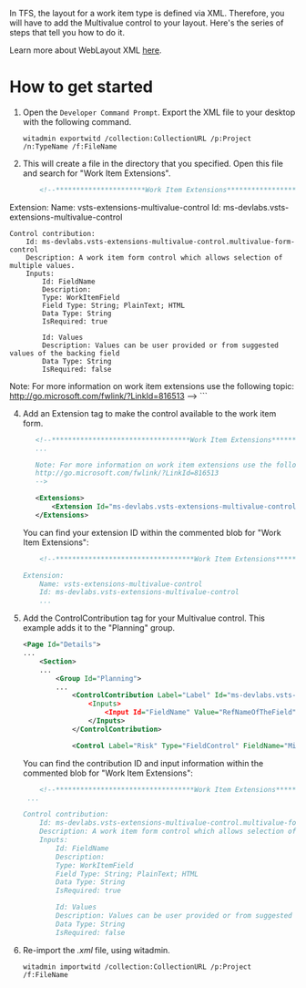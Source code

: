 In TFS, the layout for a work item type is defined via XML. Therefore, you will have to add the Multivalue control to your layout. Here's the series of steps that tell you how to do it.
 
Learn more about WebLayout XML [here](https://www.visualstudio.com/docs/work/reference/weblayout-xml-elements).

# How to get started
1.  Open the `Developer Command Prompt`.  Export the XML file to your desktop with the following command.
    ```
    witadmin exportwitd /collection:CollectionURL /p:Project /n:TypeName /f:FileName
    ```

2. This will create a file in the directory that you specified.  Open this file and search for "Work Item Extensions".

    ```xml
        <!--**********************Work Item Extensions**********************

Extension:
	Name: vsts-extensions-multivalue-control
	Id: ms-devlabs.vsts-extensions-multivalue-control

	Control contribution:
		Id: ms-devlabs.vsts-extensions-multivalue-control.multivalue-form-control
		Description: A work item form control which allows selection of multiple values.
		Inputs:
			Id: FieldName
			Description: 
			Type: WorkItemField
			Field Type: String; PlainText; HTML
			Data Type: String
			IsRequired: true

			Id: Values
			Description: Values can be user provided or from suggested values of the backing field
			Data Type: String
			IsRequired: false


Note: For more information on work item extensions use the following topic:
http://go.microsoft.com/fwlink/?LinkId=816513
-->
    ```

4. Add an Extension tag to make the control available to the work item form. 

     ```xml
        <!--**********************************Work Item Extensions***************************
        ...

        Note: For more information on work item extensions use the following topic:
        http://go.microsoft.com/fwlink/?LinkId=816513
        -->

        <Extensions>
            <Extension Id="ms-devlabs.vsts-extensions-multivalue-control" />
        </Extensions>
     ```

    You can find your extension ID within the commented blob for "Work Item Extensions": 

    ```XML
        <!--**********************************Work Item Extensions***************************

    Extension:
        Name: vsts-extensions-multivalue-control
        Id: ms-devlabs.vsts-extensions-multivalue-control
        ...
    ```

5. Add the ControlContribution tag for your Multivalue control. This example adds it to the "Planning" group.
    ```xml
    <Page Id="Details">
    ...
        <Section>
        ...
            <Group Id="Planning">
            ...
                <ControlContribution Label="Label" Id="ms-devlabs.vsts-extensions-multivalue-control.multivalue-form-control"
                    <Inputs>
                        <Input Id="FieldName" Value="RefNameOfTheField" />
                    </Inputs>
                </ControlContribution>

                <Control Label="Risk" Type="FieldControl" FieldName="Microsoft.VSTS.Common.Risk" />
    ```

     You can find the contribution ID and input information within the commented blob for "Work Item Extensions": 

    ```XML
        <!--**********************************Work Item Extensions***************************
     ...

	Control contribution:
		Id: ms-devlabs.vsts-extensions-multivalue-control.multivalue-form-control
		Description: A work item form control which allows selection of multiple values.
		Inputs:
			Id: FieldName
			Description: 
			Type: WorkItemField
			Field Type: String; PlainText; HTML
			Data Type: String
			IsRequired: true

			Id: Values
			Description: Values can be user provided or from suggested values of the backing field
			Data Type: String
			IsRequired: false
    ```

6. Re-import the *.xml* file, using witadmin. 
    ```
    witadmin importwitd /collection:CollectionURL /p:Project /f:FileName
    ``` 

